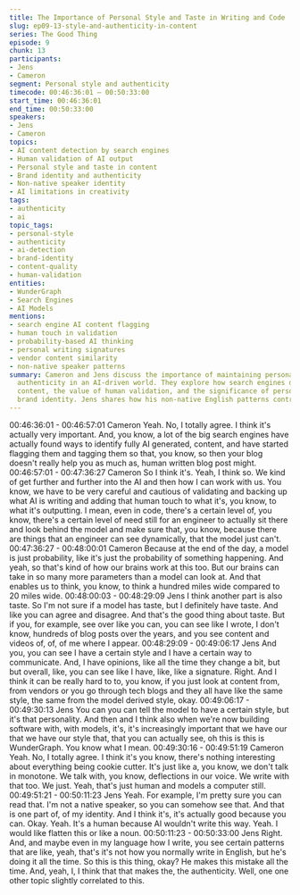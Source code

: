 ```yaml
---
title: The Importance of Personal Style and Taste in Writing and Code
slug: ep09-13-style-and-authenticity-in-content
series: The Good Thing
episode: 9
chunk: 13
participants:
- Jens
- Cameron
segment: Personal style and authenticity
timecode: 00:46:36:01 – 00:50:33:00
start_time: 00:46:36:01
end_time: 00:50:33:00
speakers:
- Jens
- Cameron
topics:
- AI content detection by search engines
- Human validation of AI output
- Personal style and taste in content
- Brand identity and authenticity
- Non-native speaker identity
- AI limitations in creativity
tags:
- authenticity
- ai
topic_tags:
- personal-style
- authenticity
- ai-detection
- brand-identity
- content-quality
- human-validation
entities:
- WunderGraph
- Search Engines
- AI Models
mentions:
- search engine AI content flagging
- human touch in validation
- probability-based AI thinking
- personal writing signatures
- vendor content similarity
- non-native speaker patterns
summary: Cameron and Jens discuss the importance of maintaining personal style and
  authenticity in an AI-driven world. They explore how search engines detect AI-generated
  content, the value of human validation, and the significance of personal taste and
  brand identity. Jens shares how his non-native English patterns contribute to authenticity.
---
```


00:46:36:01 - 00:46:57:01
Cameron
Yeah. No, I totally agree. I think it's actually very important. And, you know, a lot of the big
search engines have actually found ways to identify fully AI generated, content, and have
started flagging them and tagging them so that, you know, so then your blog doesn't really help
you as much as, human written blog post might.
00:46:57:01 - 00:47:36:27
Cameron
So I think it's. Yeah, I think so. We kind of get further and further into the AI and then how I can
work with us. You know, we have to be very careful and cautious of validating and backing up
what AI is writing and adding that human touch to what it's, you know, to what it's outputting. I
mean, even in code, there's a certain level of, you know, there's a certain level of need still for
an engineer to actually sit there and look behind the model and make sure that, you know,
because there are things that an engineer can see dynamically, that the model just can't.
00:47:36:27 - 00:48:00:01
Cameron
Because at the end of the day, a model is just probability, like it's just the probability of
something happening. And yeah, so that's kind of how our brains work at this too. But our brains
can take in so many more parameters than a model can look at. And that enables us to think,
you know, to think a hundred miles wide compared to 20 miles wide.
00:48:00:03 - 00:48:29:09
Jens
I think another part is also taste. So I'm not sure if a model has taste, but I definitely have taste.
And like you can agree and disagree. And that's the good thing about taste. But if you, for
example, see over like you can, you can see like I wrote, I don't know, hundreds of blog posts
over the years, and you see content and videos of, of, of me where I appear.
00:48:29:09 - 00:49:06:17
Jens
And you, you can see I have a certain style and I have a certain way to communicate. And, I
have opinions, like all the time they change a bit, but but overall, like, you can see like I have,
like, like a signature. Right. And I think it can be really hard to to, you know, if you just look at
content from, from vendors or you go through tech blogs and they all have like the same style,
the same from the model derived style, okay.
00:49:06:17 - 00:49:30:13
Jens
You can you can tell the model to have a certain style, but it's that personality. And then and I
think also when we're now building software with, with models, it's, it's increasingly important
that we have our that we have our style that, that you can actually see, oh this is this is
WunderGraph. You know what I mean.
00:49:30:16 - 00:49:51:19
Cameron
Yeah. No, I totally agree. I think it's you know, there's nothing interesting about everything being
cookie cutter. It's just like a, you know, we don't talk in monotone. We talk with, you know,
deflections in our voice. We write with that too. We just. Yeah, that's just human and models a
computer still.
00:49:51:21 - 00:50:11:23
Jens
Yeah. For example, I'm pretty sure you can read that. I'm not a native speaker, so you can
somehow see that. And that is one part of, of my identity. And I think it's, it's actually good
because you can. Okay. Yeah. It's a human because AI wouldn't write this way. Yeah. I would
like flatten this or like a noun.
00:50:11:23 - 00:50:33:00
Jens
Right. And, and maybe even in my language how I write, you see certain patterns that are like,
yeah, that's it's not how you normally write in English, but he's doing it all the time. So this is this
thing, okay? He makes this mistake all the time. And, yeah, I, I think that that makes the, the
authenticity. Well, one one other topic slightly correlated to this.
